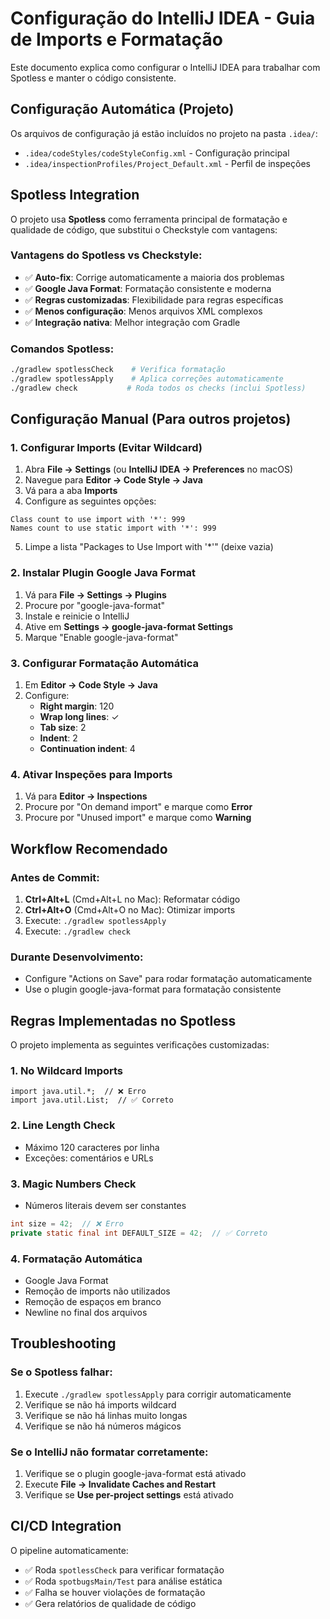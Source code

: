 # Configuração do IntelliJ IDEA - Guia de Imports e Formatação

Este documento explica como configurar o IntelliJ IDEA para trabalhar com Spotless e manter o código consistente.

## Configuração Automática (Projeto)

Os arquivos de configuração já estão incluídos no projeto na pasta `.idea/`:
- `.idea/codeStyles/codeStyleConfig.xml` - Configuração principal
- `.idea/inspectionProfiles/Project_Default.xml` - Perfil de inspeções

## Spotless Integration

O projeto usa **Spotless** como ferramenta principal de formatação e qualidade de código, que substitui o Checkstyle com vantagens:

### Vantagens do Spotless vs Checkstyle:
- ✅ **Auto-fix**: Corrige automaticamente a maioria dos problemas
- ✅ **Google Java Format**: Formatação consistente e moderna
- ✅ **Regras customizadas**: Flexibilidade para regras específicas
- ✅ **Menos configuração**: Menos arquivos XML complexos
- ✅ **Integração nativa**: Melhor integração com Gradle

### Comandos Spotless:
```bash
./gradlew spotlessCheck    # Verifica formatação
./gradlew spotlessApply    # Aplica correções automaticamente
./gradlew check           # Roda todos os checks (inclui Spotless)
```

## Configuração Manual (Para outros projetos)

### 1. Configurar Imports (Evitar Wildcard)

1. Abra **File → Settings** (ou **IntelliJ IDEA → Preferences** no macOS)
2. Navegue para **Editor → Code Style → Java**
3. Vá para a aba **Imports**
4. Configure as seguintes opções:

```
Class count to use import with '*': 999
Names count to use static import with '*': 999
```

5. Limpe a lista "Packages to Use Import with '*'" (deixe vazia)

### 2. Instalar Plugin Google Java Format

1. Vá para **File → Settings → Plugins**
2. Procure por "google-java-format"
3. Instale e reinicie o IntelliJ
4. Ative em **Settings → google-java-format Settings**
5. Marque "Enable google-java-format"

### 3. Configurar Formatação Automática

1. Em **Editor → Code Style → Java**
2. Configure:
   - **Right margin**: 120
   - **Wrap long lines**: ✓
   - **Tab size**: 2
   - **Indent**: 2
   - **Continuation indent**: 4

### 4. Ativar Inspeções para Imports

1. Vá para **Editor → Inspections**
2. Procure por "On demand import" e marque como **Error**
3. Procure por "Unused import" e marque como **Warning**

## Workflow Recomendado

### Antes de Commit:
1. **Ctrl+Alt+L** (Cmd+Alt+L no Mac): Reformatar código
2. **Ctrl+Alt+O** (Cmd+Alt+O no Mac): Otimizar imports
3. Execute: `./gradlew spotlessApply`
4. Execute: `./gradlew check`

### Durante Desenvolvimento:
- Configure "Actions on Save" para rodar formatação automaticamente
- Use o plugin google-java-format para formatação consistente

## Regras Implementadas no Spotless

O projeto implementa as seguintes verificações customizadas:

### 1. **No Wildcard Imports**
```
import java.util.*;  // ❌ Erro
import java.util.List;  // ✅ Correto
```

### 2. **Line Length Check**
- Máximo 120 caracteres por linha
- Exceções: comentários e URLs

### 3. **Magic Numbers Check**
- Números literais devem ser constantes
```java
int size = 42;  // ❌ Erro
private static final int DEFAULT_SIZE = 42;  // ✅ Correto
```

### 4. **Formatação Automática**
- Google Java Format
- Remoção de imports não utilizados
- Remoção de espaços em branco
- Newline no final dos arquivos

## Troubleshooting

### Se o Spotless falhar:
1. Execute `./gradlew spotlessApply` para corrigir automaticamente
2. Verifique se não há imports wildcard
3. Verifique se não há linhas muito longas
4. Verifique se não há números mágicos

### Se o IntelliJ não formatar corretamente:
1. Verifique se o plugin google-java-format está ativado
2. Execute **File → Invalidate Caches and Restart**
3. Verifique se **Use per-project settings** está ativado

## CI/CD Integration

O pipeline automaticamente:
- ✅ Roda `spotlessCheck` para verificar formatação
- ✅ Roda `spotbugsMain/Test` para análise estática
- ✅ Falha se houver violações de formatação
- ✅ Gera relatórios de qualidade de código
